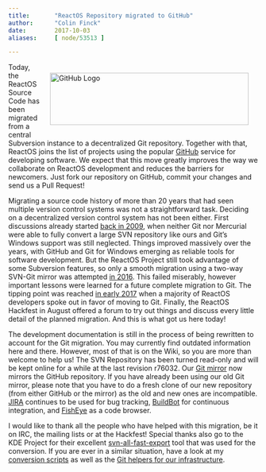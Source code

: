 ```yaml
---
title:       "ReactOS Repository migrated to GitHub"
author:      "Colin Finck"
date:        2017-10-03
aliases:     [ node/53513 ]

---
```


<img src="/sites/default/files/imagepicker/1249/thumbs/GitHub-Logo.png" alt="GitHub Logo" style="float: right; margin: 20px" class="imgp_img" width="400" height="105" />
<p>Today, the ReactOS Source Code has been migrated from a central Subversion instance to a decentralized Git repository. Together with that, ReactOS joins the list of projects using the popular <a href="https://github.com/reactos/reactos">GitHub</a> service for developing software. We expect that this move greatly improves the way we collaborate on ReactOS development and reduces the barriers for newcomers. Just fork our repository on GitHub, commit your changes and send us a Pull Request!</p>

<p>Migrating a source code history of more than 20 years that had seen multiple version control systems was not a straightforward task. Deciding on a decentralized version control system has not been either. First discussions already started <a href="https://reactos.org/pipermail/ros-dev/2009-January/011035.html">back in 2009</a>, when neither Git nor Mercurial were able to fully convert a large SVN repository like ours and Git’s Windows support was still neglected. Things improved massively over the years, with GitHub and Git for Windows emerging as reliable tools for software development. But the ReactOS Project still took advantage of some Subversion features, so only a smooth migration using a two-way SVN-Git mirror was attempted <a href="https://reactos.org/pipermail/ros-dev/2016-May/017845.html">in 2016</a>. This failed miserably, however important lessons were learned for a future complete migration to Git. The tipping point was reached <a href="https://reactos.org/pipermail/ros-dev/2017-February/018111.html">in early 2017</a> when a majority of ReactOS developers spoke out in favor of moving to Git. Finally, the ReactOS Hackfest in August offered a forum to try out things and discuss every little detail of the planned migration. And this is what got us here today!</p>

<p>The development documentation is still in the process of being rewritten to account for the Git migration. You may currently find outdated information here and there. However, most of that is on the Wiki, so you are more than welcome to help us!
The SVN Repository has been turned read-only and will be kept online for a while at the last revision r76032. Our <a href="https://git.reactos.org/">Git mirror</a> now mirrors the GitHub repository. If you have already been using our old Git mirror, please note that you have to do a fresh clone of our new repository (from either GitHub or the mirror) as the old and new ones are incompatible.<br>
<a href="https://jira.reactos.org/">JIRA</a> continues to be used for bug tracking, <a href="https://build.reactos.org">BuildBot</a> for continuous integration, and <a href="https://code.reactos.org">FishEye</a> as a code browser.</p>

<p>I would like to thank all the people who have helped with this migration, be it on IRC, the mailing lists or at the Hackfest! Special thanks also go to the KDE Project for their excellent <a href="https://github.com/svn-all-fast-export/svn2git">svn-all-fast-export</a> tool that was used for the conversion. If you are ever in a similar situation, have a look at my <a href="https://github.com/ColinFinck/reactos-git-conversion-scripts">conversion scripts</a> as well as the <a href="https://svn.reactos.org/project-tools/trunk/git-tools/">Git helpers for our infrastructure</a>.</p>
